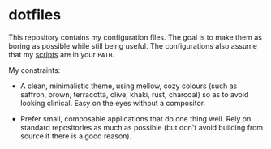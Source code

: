 dotfiles
===============================================================================

This repository contains my configuration files. The goal is to make them as 
boring as possible while still being useful. The configurations also assume 
that my [scripts](https://github.com/slakkenhuis/scripts) are in your `PATH`.

My constraints:

-   A clean, minimalistic theme, using mellow, cozy colours (such as saffron, 
    brown, terracotta, olive, khaki, rust, charcoal) so as to avoid looking 
    clinical. Easy on the eyes without a compositor.

-   Prefer small, composable applications that do one thing well. Rely on 
    standard repositories as much as possible (but don't avoid building from 
    source if there is a good reason).
